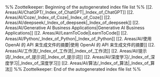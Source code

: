 %% Zoottelkeeper: Beginning of the autogenerated index file list  %%
 [[2. Areas/AI/ChatGPT/_Index_of_ChatGPT|_Index_of_ChatGPT]]
 [[2. Areas/AI/Coze/_Index_of_Coze|_Index_of_Coze]]
 [[2. Areas/AI/deepseek/_Index_of_deepseek|_Index_of_deepseek]]
 [[2. Areas/AI/Generative AI Business Applications|Generative AI Business Applications]]
 [[2. Areas/AI/LearnToCode|LearnToCode]]
 [[2. Areas/AI/Python/_Index_of_Python|_Index_of_Python]]
 [[2. Areas/AI/使用 OpenAI 的 API 来生成文件的摘要|使用 OpenAI 的 API 来生成文件的摘要]]
 [[2. Areas/AI/工作流/_Index_of_工作流|_Index_of_工作流]]
 [[2. Areas/AI/提示词/_Index_of_提示词|_Index_of_提示词]]
 [[2. Areas/AI/深度学习/_Index_of_深度学习|_Index_of_深度学习]]
 [[2. Areas/AI/算法/_Index_of_算法|_Index_of_算法]]
%% Zoottelkeeper: End of the autogenerated index file list  %%
